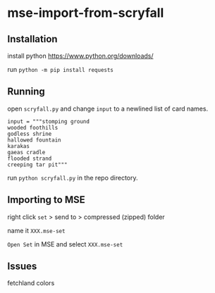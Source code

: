 # mse-import-from-scryfall

## Installation
install python https://www.python.org/downloads/

run `python -m pip install requests`

## Running
open `scryfall.py` and change `input` to a newlined list of card names. 
```
input = """stomping ground
wooded foothills
godless shrine
hallowed fountain
karakas
gaeas cradle
flooded strand
creeping tar pit"""
```

run `python scryfall.py` in the repo directory.

## Importing to MSE
right click `set` > send to > compressed (zipped) folder

name it `XXX.mse-set`

`Open Set` in MSE and select `XXX.mse-set`

## Issues
fetchland colors
